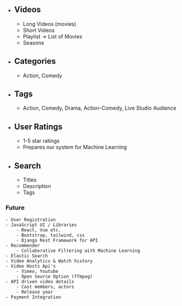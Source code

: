 - ## Videos
    - Long Videos (movies)
    - Short Videos
    - Playlist -> List of Movies
    - Seasons
- ## Categories
    - Action, Comedy
- ## Tags
    - Action, Comedy, Drama, Action-Comedy, Live Studio Audience
- ## User Ratings
    - 1-5 star ratings
    - Prepares our system for Machine Learning
- ## Search
    - Titles
    - Description
    - Tags

### Future 
    - User Registration
    - JavaScript UI / Libraries
        - React, Vue etc.
        - Bootstrap, tailwind, css
        - Django Rest Framework for API
    - Recommender 
        - Collaborative Filtering with Machine Learning
    - Elastic Search
    - Video Analytics & Watch history
    - Video Hosts Api's
        - Vimeo, Youtube
        - Open Source Option (ffmpeg)
    - API driven video details
        - Cast members, actors
        - Release year
    - Payment Integration